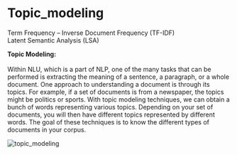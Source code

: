 # Topic_modeling
Term Frequency – Inverse Document Frequency (TF-IDF)<br>
Latent Semantic Analysis (LSA)


<b>Topic Modeling:</b><br><br>
Within NLU, which is a part of NLP, one of the many tasks that can be performed is
extracting the meaning of a sentence, a paragraph, or a whole document. One approach
to understanding a document is through its topics. For example, if a set of documents
is from a newspaper, the topics might be politics or sports. With topic modeling
techniques, we can obtain a bunch of words representing various topics. Depending
on your set of documents, you will then have different topics represented by different
words. The goal of these techniques is to know the different types of documents in your
corpus.
  
![topic_modeling](https://user-images.githubusercontent.com/89722385/144175229-948abb02-2382-498b-a029-e650fc67e20e.jpeg)


